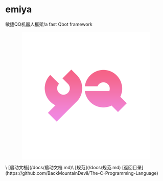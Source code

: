 # emiya
敏捷QQ机器人框架/a fast Qbot framework
<p align="center">
<img src="YA.png" width = "400"  alt="logo" align="middle" />
</p>\
[启动文档](/docs/启动文档.md)\
[规范](/docs/规范.md)
[返回目录](https://github.com/BackMountainDevil/The-C-Programming-Language)
